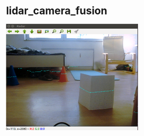 # lidar_camera_fusion

<img src="https://github.com/jiawenhulu/lidar_camera_fusion/blob/master/image/Screenshot.png" alt="alt text" width="360" height="290">
